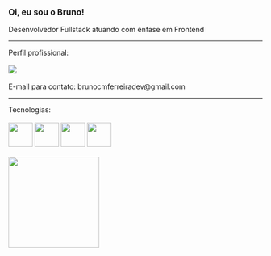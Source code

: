 ### Oi, eu sou o Bruno!
Desenvolvedor Fullstack atuando com ênfase em Frontend
<hr>
Perfil profissional:
<div><br>
  <a href="https://www.linkedin.com/in/brunocmferreira/" target="_blank"><img src="https://img.shields.io/badge/-LinkedIn-%230077B5?style=for-the-badge&logo=linkedin&logoColor=white" target="_blank"></a><br>
  <br>
  E-mail para contato: brunocmferreiradev@gmail.com
</div>
<hr>
Tecnologias:
<div align="left"><br>
  <img src="https://cdn.jsdelivr.net/gh/devicons/devicon@latest/icons/javascript/javascript-original.svg" height="48px" width="48px" />
  <img src="https://cdn.jsdelivr.net/gh/devicons/devicon@latest/icons/react/react-original-wordmark.svg" height="48px" width="48px" />
  <img src="https://cdn.jsdelivr.net/gh/devicons/devicon@latest/icons/tailwindcss/tailwindcss-original.svg" height="48px" width="48px" />
  <img src="https://cdn.jsdelivr.net/gh/devicons/devicon@latest/icons/playwright/playwright-original.svg" height="48px" width="48px" />

</div><br>
  
 <div align="left">
  <a href="https://github.com/brunoferreira89">
  <img height="180em" src="https://github-readme-stats.vercel.app/api/top-langs/?username=brunoferreira89&layout=compact&langs_count=7&theme=dark"/>
</div>
